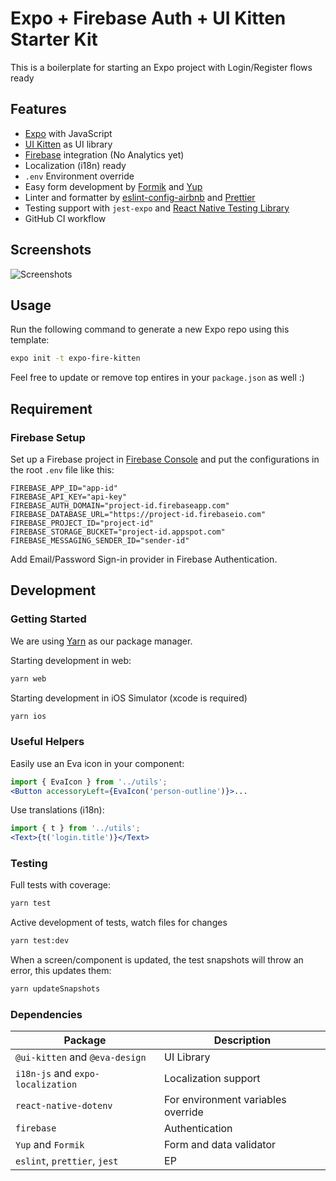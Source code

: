 # Expo + Firebase Auth + UI Kitten Starter Kit

This is a boilerplate for starting an Expo project with Login/Register flows ready

## Features

- [Expo](https://expo.dev) with JavaScript
- [UI Kitten](https://akveo.github.io/react-native-ui-kitten/) as UI library
- [Firebase](https://firebase.google.com) integration (No Analytics yet)
- Localization (i18n) ready
- `.env` Environment override
- Easy form development by [Formik](https://formik.org) and [Yup](https://github.com/jquense/yup)
- Linter and formatter by [eslint-config-airbnb](https://www.npmjs.com/package/eslint-config-airbnb) and [Prettier](https://prettier.io)
- Testing support with `jest-expo` and [React Native Testing Library](https://github.com/callstack/react-native-testing-library)
- GitHub CI workflow

## Screenshots

![Screenshots](https://user-images.githubusercontent.com/1279387/134822851-3aeeb7a0-4e34-4775-b285-605209333df2.png)

## Usage

Run the following command to generate a new Expo repo using this template:

```bash
expo init -t expo-fire-kitten
```

Feel free to update or remove top entires in your `package.json` as well :)

## Requirement

### Firebase Setup

Set up a Firebase project in [Firebase Console](http://console.firebase.google.com/) and put the configurations in the root `.env` file like this:

```
FIREBASE_APP_ID="app-id"
FIREBASE_API_KEY="api-key"
FIREBASE_AUTH_DOMAIN="project-id.firebaseapp.com"
FIREBASE_DATABASE_URL="https://project-id.firebaseio.com"
FIREBASE_PROJECT_ID="project-id"
FIREBASE_STORAGE_BUCKET="project-id.appspot.com"
FIREBASE_MESSAGING_SENDER_ID="sender-id"
```

Add Email/Password Sign-in provider in Firebase Authentication.

## Development

### Getting Started

We are using [Yarn](https://yarnpkg.com) as our package manager.

Starting development in web:

```bash
yarn web
```

Starting development in iOS Simulator (xcode is required)

```bash
yarn ios
```

### Useful Helpers

Easily use an Eva icon in your component:

```jsx
import { EvaIcon } from '../utils';
<Button accessoryLeft={EvaIcon('person-outline')}>...
```

Use translations (i18n):

```jsx
import { t } from '../utils';
<Text>{t('login.title')}</Text>
```

### Testing

Full tests with coverage:

```bash
yarn test
```

Active development of tests, watch files for changes

```bash
yarn test:dev
```

When a screen/component is updated, the test snapshots will throw an error, this updates them:

```bash
yarn updateSnapshots
```

### Dependencies

Package | Description
-|-
`@ui-kitten` and `@eva-design` | UI Library
`i18n-js` and `expo-localization` | Localization support
`react-native-dotenv` | For environment variables override
`firebase` | Authentication
`Yup` and `Formik` | Form and data validator
`eslint`, `prettier`, `jest` | EP
